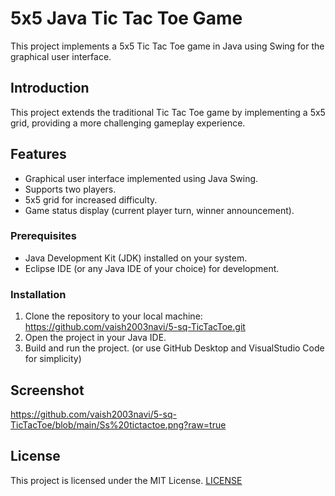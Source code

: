 # 5x5 Java Tic Tac Toe Game

This project implements a 5x5 Tic Tac Toe game in Java using Swing for the graphical user interface.

## Introduction

This project extends the traditional Tic Tac Toe game by implementing a 5x5 grid, providing a more challenging gameplay experience.

## Features

- Graphical user interface implemented using Java Swing.
- Supports two players.
- 5x5 grid for increased difficulty.
- Game status display (current player turn, winner announcement).

### Prerequisites

- Java Development Kit (JDK) installed on your system.
- Eclipse IDE (or any Java IDE of your choice) for development.

### Installation

1. Clone the repository to your local machine: https://github.com/vaish2003navi/5-sq-TicTacToe.git
2. Open the project in your Java IDE.
3. Build and run the project. (or use GitHub Desktop and VisualStudio Code for simplicity)

## Screenshot
https://github.com/vaish2003navi/5-sq-TicTacToe/blob/main/Ss%20tictactoe.png?raw=true

## License

This project is licensed under the MIT License. [LICENSE](LICENSE)
